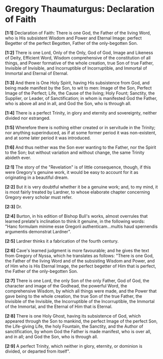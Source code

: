 # Gregory Thaumaturgus: Declaration of Faith

**[1:1]** Declaration of Faith: There is one God, the Father of the living Word, who is His subsistent Wisdom and Power and Eternal Image: perfect Begetter of the perfect Begotten, Father of the only-begotten Son.

**[1:2]** There is one Lord, Only of the Only, God of God, Image and Likeness of Deity, Efficient Word, Wisdom comprehensive of the constitution of all things, and Power formative of the whole creation, true Son of true Father, Invisible of Invisible, and Incorruptible of Incorruptible, and Immortal of Immortal and Eternal of Eternal.

**[1:3]** And there is One Holy Spirit, having His subsistence from God, and being made manifest by the Son, to wit to men: Image of the Son, Perfect Image of the Perfect; Life, the Cause of the living; Holy Fount; Sanctity, the Supplier, or Leader, of Sanctification; in whom is manifested God the Father, who is above all and in all, and God the Son, who is through all.

**[1:4]** There is a perfect Trinity, in glory and eternity and sovereignty, neither divided nor estranged.

**[1:5]** Wherefore there is nothing either created or in servitude in the Trinity; nor anything superinduced, as if at some former period it was non-existent, and at some later period it was introduced.

**[1:6]** And thus neither was the Son ever wanting to the Father, nor the Spirit to the Son; but without variation and without change, the same Trinity abideth ever.

**[2:1]** The story of the "Revelation" is of little consequence, though, if this were Gregory's genuine work, it would be easy to account for it as originating in a beautiful dream.

**[2:2]** But it is very doubtful whether it be a genuine work; and, to my mind, it is most fairly treated by Lardner, to whose elaborate chapter concerning Gregory every scholar must refer.

**[2:3]** Dr.

**[2:4]** Burton, in his edition of Bishop Bull's works, almost overrules that learned prelate's inclination to think it genuine, in the following words: "Hanc formulam minime esse Gregorii authenticam…multis haud spernendis argumentis demonstrat Lardner".

**[2:5]** Lardner thinks it a fabrication of the fourth century.

**[2:6]** Cave's learned judgment is more favourable; and he gives the text from Gregory of Nyssa, which he translates as follows: "There is one God, the Father of the living Word and of the subsisting Wisdom and Power, and of Him who is His Eternal Image, the perfect begetter of Him that is perfect, the Father of the only-begotten Son.

**[2:7]** There is one Lord, the only Son of the only Father, God of God, the character and image of the Godhead, the powerful Word, the comprehensive Wisdom, by which all things were made, and the Power that gave being to the whole creation, the true Son of the true Father, the Invisible of the Invisible, the Incorruptible of the Incorruptible, the Immortal of the Immortal, and the Eternal of Him that is Eternal.

**[2:8]** There is one Holy Ghost, having its subsistence of God, which appeared through the Son to mankind, the perfect Image of the perfect Son, the Life-giving Life, the holy Fountain, the Sanctity, and the Author of sanctification, by whom God the Father is made manifest, who is over all, and in all; and God the Son, who is through all.

**[2:9]** A perfect Trinity, which neither in glory, eternity, or dominion is divided, or departed from itself".

